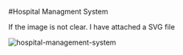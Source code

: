 #Hospital Managment System

If the image is not clear. I have attached a SVG file

![hospital-management-system](https://github.com/tareqkhanfar/hospital-management-system/assets/98056148/8d6dce82-a737-4ee8-a834-3599e883d58c)

